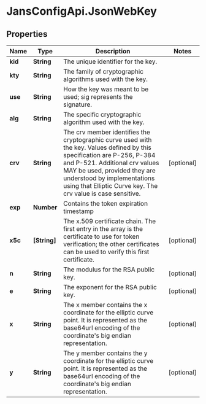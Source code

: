 # JansConfigApi.JsonWebKey

## Properties

Name | Type | Description | Notes
------------ | ------------- | ------------- | -------------
**kid** | **String** | The unique identifier for the key. | 
**kty** | **String** | The family of cryptographic algorithms used with the key. | 
**use** | **String** | How the key was meant to be used; sig represents the signature. | 
**alg** | **String** | The specific cryptographic algorithm used with the key. | 
**crv** | **String** | The crv member identifies the cryptographic curve used with the key. Values defined by this specification are P-256, P-384 and P-521. Additional crv values MAY be used, provided they are understood by implementations using that Elliptic Curve key. The crv value is case sensitive. | [optional] 
**exp** | **Number** | Contains the token expiration timestamp | 
**x5c** | **[String]** | The x.509 certificate chain. The first entry in the array is the certificate to use for token verification; the other certificates can be used to verify this first certificate. | [optional] 
**n** | **String** | The modulus for the RSA public key. | [optional] 
**e** | **String** | The exponent for the RSA public key. | [optional] 
**x** | **String** | The x member contains the x coordinate for the elliptic curve point. It is represented as the base64url encoding of the coordinate&#39;s big endian representation. | [optional] 
**y** | **String** | The y member contains the y coordinate for the elliptic curve point. It is represented as the base64url encoding of the coordinate&#39;s big endian representation. | [optional] 


